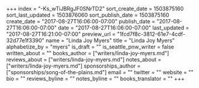 +++
index = "-Ks_wTiJBRgJF0SNrTD2"
sort_create_date = 1503875160
sort_last_updated = 1503876060
sort_publish_date = 1503875160
create_date = "2017-08-27T16:06:00-07:00"
publish_date = "2017-08-27T16:06:00-07:00"
date = "2017-08-27T16:06:00-07:00"
last_updated = "2017-08-27T16:21:00-07:00"
preview_url = "1fcd7f8c-3812-61e7-4cdf-32d77e1f3390"
name = "Linda Joy Myers"
title = "Linda Joy Myers"
alphabetize_by = "myers"
is_draft = ""
is_seattle_pnw_writer = false
written_about = ""
books_author = ["writers/linda-joy-myers.md"]
reviews_about = ["writers/linda-joy-myers.md"]
notes_about = ["writers/linda-joy-myers.md"]
sponsorships_author = ["sponsorships/song-of-the-plains.md"]
email = ""
twitter = ""
website = ""
bio = ""
reviews_byline = ""
notes_byline = ""
books_translator = ""
+++
